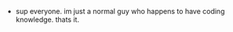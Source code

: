 - sup everyone. im just a normal guy who happens to have coding knowledge. thats it.
<!---
xelsior1/xelsior1 is a ✨ special ✨ repository because its `README.md` (this file) appears on your GitHub profile.
You can click the Preview link to take a look at your changes.
--->
